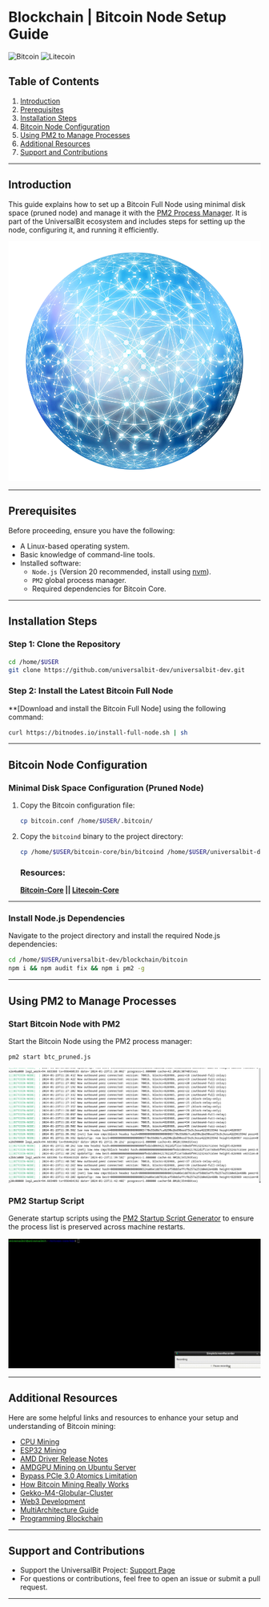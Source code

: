 # Blockchain | Bitcoin Node Setup Guide

![Bitcoin](https://img.shields.io/badge/bitcoin-2F3134?style=for-the-badge&logo=bitcoin&logoColor=white)
![Litecoin](https://img.shields.io/badge/Litecoin-A6A9AA?style=for-the-badge&logo=Litecoin&logoColor=white)

## Table of Contents
1. [Introduction](#introduction)
2. [Prerequisites](#prerequisites)
3. [Installation Steps](#installation-steps)
4. [Bitcoin Node Configuration](#bitcoin-node-configuration)
5. [Using PM2 to Manage Processes](#using-pm2-to-manage-processes)
6. [Additional Resources](#additional-resources)
7. [Support and Contributions](#support-and-contributions)

---

## Introduction

This guide explains how to set up a Bitcoin Full Node using minimal disk space (pruned node) and manage it with the [PM2 Process Manager](https://pm2.io/docs/runtime/guide/process-management/). It is part of the UniversalBit ecosystem and includes steps for setting up the node, configuring it, and running it efficiently.

![Blockchain Stack](https://github.com/universalbit-dev/universalbit-dev/blob/main/blockchain/images/blockchain.png)

---

## Prerequisites

Before proceeding, ensure you have the following:
- A Linux-based operating system.
- Basic knowledge of command-line tools.
- Installed software:
  - `Node.js` (Version 20 recommended, install using [nvm](https://github.com/nvm-sh/nvm)).
  - `PM2` global process manager.
  - Required dependencies for Bitcoin Core.

---

## Installation Steps

### Step 1: Clone the Repository
```bash
cd /home/$USER
git clone https://github.com/universalbit-dev/universalbit-dev.git
```

### Step 2: Install the Latest Bitcoin Full Node
**[Download and install the Bitcoin Full Node] using the following command:
```bash
curl https://bitnodes.io/install-full-node.sh | sh
```

---

## Bitcoin Node Configuration

### Minimal Disk Space Configuration (Pruned Node)
1. Copy the Bitcoin configuration file:
    ```bash
    cp bitcoin.conf /home/$USER/.bitcoin/
    ```
2. Copy the `bitcoind` binary to the project directory:
    ```bash
    cp /home/$USER/bitcoin-core/bin/bitcoind /home/$USER/universalbit-dev/blockchain/bitcoin/
    ```
   ### Resources:
   **[Bitcoin-Core](https://bitcoin.org/en/download) || [Litecoin-Core](https://litecoin.org/)**

---

### Install Node.js Dependencies
Navigate to the project directory and install the required Node.js dependencies:
```bash
cd /home/$USER/universalbit-dev/blockchain/bitcoin
npm i && npm audit fix && npm i pm2 -g
```

---

## Using PM2 to Manage Processes

### Start Bitcoin Node with PM2
Start the Bitcoin Node using the PM2 process manager:
```bash
pm2 start btc_pruned.js
```

![Bitcoin Node Process](https://github.com/universalbit-dev/universalbit-dev/blob/main/blockchain/bitcoin/btc-pruned-node.png "Bitcoin Node Process")

### PM2 Startup Script
Generate startup scripts using the [PM2 Startup Script Generator](https://pm2.keymetrics.io/docs/usage/startup/) to ensure the process list is preserved across machine restarts.

![PM2 Startup Script](https://github.com/universalbit-dev/universalbit-dev/blob/main/blockchain/bitcoin/gif/pm2_btc_startup_script.gif)

---

## Additional Resources

Here are some helpful links and resources to enhance your setup and understanding of Bitcoin mining:

- [CPU Mining](https://github.com/universalbit-dev/CityGenerator/blob/master/workers/workers.md)
- [ESP32 Mining](https://github.com/universalbit-dev/esptool)
- [AMD Driver Release Notes](https://www.amd.com/en/resources/support-articles/release-notes/RN-AMDGPU-UNIFIED-LINUX-22-40-6.html)
- [AMDGPU Mining on Ubuntu Server](https://github.com/michalslonina/Ubuntu-Server-LTS-20.04-GUIDE-AMDGPU-Mining)
- [Bypass PCIe 3.0 Atomics Limitation](https://www.reddit.com/r/gpumining/comments/ptmyjd/ubuntu_20043_amdgpu_2130_opencl_rocr_rocm/)
- [How Bitcoin Mining Really Works](https://www.freecodecamp.org/news/how-bitcoin-mining-really-works-38563ec38c87/)
- [Gekko-M4-Globular-Cluster](https://github.com/universalbit-dev/gekko-m4-globular-cluster)
- [Web3 Development](https://web3.freecodecamp.org/web3)
- [MultiArchitecture Guide](https://wiki.debian.org/Multiarch/HOWTO)
- [Programming Blockchain](https://programmingblockchain.gitbook.io/programmingblockchain)

---

## Support and Contributions

- Support the UniversalBit Project: [Support Page](https://github.com/universalbit-dev/universalbit-dev/tree/main/support)
- For questions or contributions, feel free to open an issue or submit a pull request.

---

